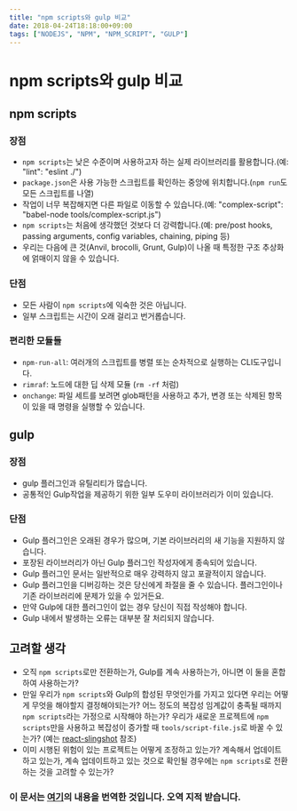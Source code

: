 ```yaml
---
title: "npm scripts와 gulp 비교"
date: 2018-04-24T18:18:00+09:00
tags: ["NODEJS", "NPM", "NPM_SCRIPT", "GULP"]
---
```


# npm scripts와 gulp 비교

## npm scripts

### 장점

* `npm scripts`는 낮은 수준이며 사용하고자 하는 실제 라이브러리를 활용합니다.(예: "lint": "eslint ./")
* `package.json`은 사용 가능한 스크립트를 확인하는 중앙에 위치합니다.(`npm run`도 모든 스크립트를 나열)
* 작업이 너무 복잡해지면 다른 파일로 이동할 수 있습니다.(예: "complex-script": "babel-node tools/complex-script.js")
* `npm scripts`는 처음에 생각했던 것보다 더 강력합니다.(예: pre/post hooks, passing arguments, config variables, chaining, piping 등)
* 우리는 다음에 큰 것(Anvil, brocolli, Grunt, Gulp)이 나올 때 특정한 구조 추상화에 얽매이지 않을 수 있습니다.

### 단점

* 모든 사람이 `npm scripts`에 익숙한 것은 아닙니다.
* 일부 스크립트는 시간이 오래 걸리고 번거롭습니다.

### 편리한 모듈들

* `npm-run-all`: 여러개의 스크립트를 병렬 또는 순차적으로 실행하는 CLI도구입니다.
* `rimraf`: 노드에 대한 딥 삭제 모듈 (<code>rm -rf</code> 처럼)
* `onchange`: 파일 세트를 보려면 glob패턴을 사용하고 추가, 변경 또는 삭제된 항목이 있을 때 명령을 실행할 수 있습니다.

## gulp

### 장점

* gulp 플러그인과 유틸리티가 많습니다.
* 공통적인 Gulp작업을 제공하기 위한 일부 도우미 라이브러리가 이미 있습니다.

### 단점

* Gulp 플러그인은 오래된 경우가 많으며, 기본 라이브러리의 새 기능을 지원하지 않습니다.
* 포장된 라이브러리가 아닌 Gulp 플러그인 작성자에게 종속되어 있습니다.
* Gulp 플러그인 문서는 일반적으로 매우 강력하지 않고 포괄적이지 않습니다.
* Gulp 플러그인을 디버깅하는 것은 당신에게 좌절을 줄 수 있습니다. 플러그인이나 기존 라이브러리에 문제가 있을 수 있거든요.
* 만약 Gulp에 대한 플러그인이 없는 경우 당신이 직접 작성해야 합니다.
* Gulp 내에서 발생하는 오류는 대부분 잘 처리되지 않습니다.

## 고려할 생각

* 오직 `npm scripts`로만 전환하는가, Gulp를 계속 사용하는가, 아니면 이 둘을 혼합하여 사용하는가?
* 만일 우리가 `npm scripts`와 Gulp의 합성된 무엇인가를 가지고 있다면 우리는 어떻게 무엇을 해야할지 결정해야되는가? 어느 정도의 복잡성 임계값이 충족될 때까지 `npm scripts`라는 가정으로 시작해야 하는가? 우리가 새로운 프로젝트에 `npm scripts`만을 사용하고 복잡성이 증가할 때 `tools/script-file.js`로 바꿀 수 있는가? (예는 [react-slingshot](https://github.com/coryhouse/react-slingshot) 참조)
* 이미 시행된 위험이 있는 프로젝트는 어떻게 조정하고 있는가? 계속해서 업데이트하고 있는가, 계속 업데이트하고 있는 것으로 확인될 경우에는 `npm scripts`로 전환하는 것을 고려할 수 있는가?


### 이 문서는 [여기](https://gist.github.com/elijahmanor/179e47828bf760c218bb3820d929836d)의 내용을 번역한 것입니다. 오역 지적 받습니다.
